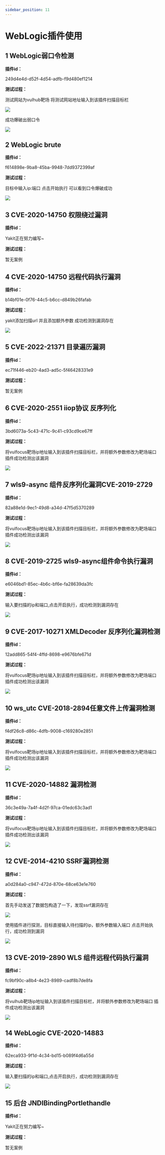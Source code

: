 ```yaml
---
sidebar_position: 11
---
```

# WebLogic插件使用

## 1 WebLogic弱口令检测

**插件id：**

249d4e4d-d52f-4d54-adfb-f9d480ef1214

**测试过程：**

测试网站为vulhub靶场
将测试网站地址输入到该插件扫描目标栏

![](/img/products/yakit/WebLogic-1.png)

成功爆破出弱口令

![](/img/products/yakit/WebLogic-2.png)

## 2 WebLogic brute 

**插件id：**

f614898e-9ba8-45ba-9948-7dd9372399af

**测试过程：**

目标中输入ip:端口 点击开始执行
可以看到口令爆破成功

![](/img/products/yakit/WebLogic-3.png)

## 3 CVE-2020-14750 权限绕过漏洞

**插件id：**

Yakit正在努力编写~

**测试过程：**

暂无案例

## 4 CVE-2020-14750 远程代码执行漏洞

**插件id：**

b14bf01e-0f76-44c5-b6cc-d849b26fafab

**测试过程：**

yakit添加扫描url 并且添加额外参数
成功检测到漏洞存在

![](/img/products/yakit/WebLogic-4.png)

## 5 CVE-2022-21371 目录遍历漏洞

**插件id：**

ec71f446-eb20-4ad3-ad5c-5f46428331e9

**测试过程：**

暂无案例

## 6 CVE-2020-2551 iiop协议 反序列化 

**插件id：**

3bd6073a-5c43-471c-9c41-c93cd9ce67ff

**测试过程：**

将vulfocus靶场ip地址输入到该插件扫描目标栏，并将额外参数修改为靶场端口
插件成功检测出该漏洞

![](/img/products/yakit/WebLogic-5.png)

## 7 wls9-async 组件反序列化漏洞CVE-2019-2729

**插件id：**

82a88e1d-9ec1-49d8-a34d-47f5d5370289

**测试过程：**

将vulfocus靶场ip地址输入到该插件扫描目标栏，并将额外参数修改为靶场端口
插件成功检测出该漏洞

![](/img/products/yakit/WebLogic-6.png)

## 8 CVE-2019-2725 wls9-async组件命令执行漏洞

**插件id：**

e6046bd1-85ec-4b6c-bf6e-fa28639da3fc

**测试过程：**

输入要扫描的ip和端口,点击开启执行，成功检测到漏洞存在

![](/img/products/yakit/WebLogic-7.png)

## 9 CVE-2017-10271 XMLDecoder 反序列化漏洞检测

**插件id：**

12add865-54f4-4ffd-8698-e9676bfe671d

**测试过程：**

将vulfocus靶场ip地址输入到该插件扫描目标栏，并将额外参数修改为靶场端口
插件成功检测出该漏洞

![](/img/products/yakit/WebLogic-8.png)

## 10 ws_utc CVE-2018-2894任意文件上传漏洞检测

**插件id：**

f4df26c8-d86c-4dfb-9008-c169280e2851

**测试过程：**

将vulfocus靶场ip地址输入到该插件扫描目标栏，并将额外参数修改为靶场端口
插件成功检测出该漏洞

![](/img/products/yakit/WebLogic-9.png)

## 11 CVE-2020-14882 漏洞检测

**插件id：**

36c3e49a-7a4f-4d2f-97ca-01edc63c3ad1

**测试过程：**

将vulfocus靶场ip地址输入到该插件扫描目标栏，并将额外参数修改为靶场端口
插件成功检测出该漏洞

![](/img/products/yakit/WebLogic-10.png)

## 12 CVE-2014-4210 SSRF漏洞检测

**插件id：**

a0d284a0-c947-472d-870e-68ce63e1e760

**测试过程：**

首先手动发送了数据包构造了一下，发现ssrf漏洞存在

![](/img/products/yakit/WebLogic-11.png)

使用插件进行探测，目标直接输入待扫描的ip，额外参数输入端口
点击开始执行，成功检测到漏洞

![](/img/products/yakit/WebLogic-12.png)

## 13 CVE-2019-2890 WLS 组件远程代码执行漏洞

**插件id：**

fc9bf90c-a8b4-4e23-8989-cadf8b7de8fa

**测试过程：**

将vulhub靶场ip地址输入到该插件扫描目标栏，并将额外参数修改为靶场端口
插件成功检测出该漏洞

![](/img/products/yakit/WebLogic-13.png)

## 14 WebLogic CVE-2020-14883

**插件id：**

62eca933-9f1d-4c34-bd15-b089f4d6a55d

**测试过程：**

输入要扫描的ip和端口,点击开启执行，成功检测到漏洞存在

![](/img/products/yakit/WebLogic-14.png)

## 15 后台 JNDIBindingPortlethandle

**插件id：**

Yakit正在努力编写~

**测试过程：**

暂无案例
